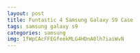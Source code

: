 ```yaml
---
layout: post
title: Funtastic 4 Samsung Galaxy S9 Case
tags: samsung galaxy s9
categories: samsung
img: 1fWpCAcFFEGfeekMLG4HDnA0lh7iaiWvN
---
```

